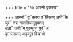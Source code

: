 +++
title = "१४ आस्नो वृकस्य"

+++
आस्नो᳓ वृ᳓कस्य व᳓र्तिकाम् अभी᳓के  
युवं᳓ नरा नासतियामुमुक्तम्  
उतो᳓ कवि᳓म् पुरुभुजा युवं᳓ ह  
कृ᳓पमाणम् अकृणुतं विच᳓क्षे
